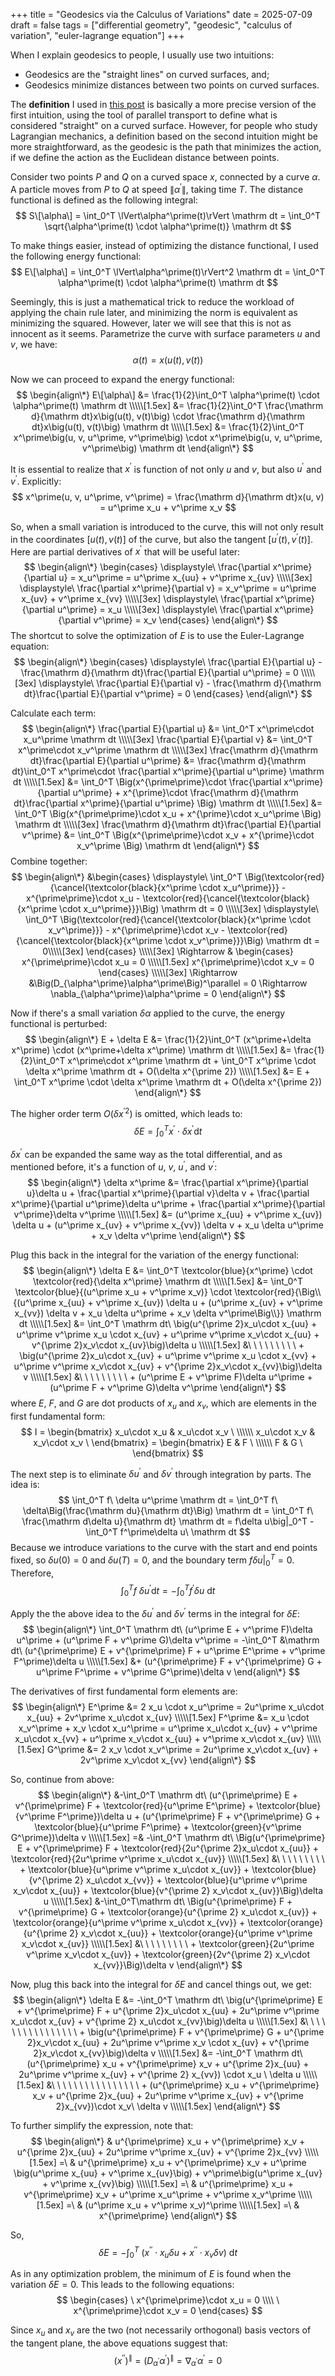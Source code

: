 +++
title = "Geodesics via the Calculus of Variations"
date = 2025-07-09
draft = false
tags = ["differential geometry", "geodesic", "calculus of variation", "euler-lagrange equation"]
+++

When I explain geodesics to people, I usually use two intuitions:
- Geodesics are the "straight lines" on curved surfaces, and;
- Geodesics minimize distances between two points on curved surfaces.

The **definition** I used in [this post](https://yaz62.github.io/posts/prove-meridians-are-geodesics/) is basically a more precise version of the first intuition, using the tool of parallel transport to define what is considered "straight" on a curved surface. However, for people who study Lagrangian mechanics, a definition based on the second intuition might be more straightforward, as the geodesic is the path that minimizes the action, if we define the action as the Euclidean distance between points.

Consider two points $P$ and $Q$ on a curved space $x$, connected by a curve $\alpha$. A particle moves from $P$ to $Q$ at speed $\lVert\alpha^\prime\rVert$, taking time $T$. The distance functional is defined as the following integral:
$$
    S\[\alpha\] = \int_0^T \lVert\alpha^\prime(t)\rVert \mathrm dt = \int_0^T \sqrt{\alpha^\prime(t) \cdot \alpha^\prime(t)} \mathrm dt 
$$

To make things easier, instead of optimizing the distance functional, I used the following energy functional:
$$
    E\[\alpha\] = \int_0^T \lVert\alpha^\prime(t)\rVert^2 \mathrm dt = \int_0^T \alpha^\prime(t) \cdot \alpha^\prime(t) \mathrm dt 
$$

Seemingly, this is just a mathematical trick to reduce the workload of applying the chain rule later, and minimizing the norm is equivalent as minimizing the squared. However, later we will see that this is not as innocent as it seems. Parametrize the curve with surface parameters $u$ and $v$, we have:
$$
    \alpha(t) = x\big(u(t), v(t)\big)
$$

Now we can proceed to expand the energy functional:
$$
\begin{align\*}
    E\[\alpha\] &= \frac{1}{2}\int_0^T \alpha^\prime(t) \cdot \alpha^\prime(t) \mathrm dt \\\\\[1.5ex]
    &= \frac{1}{2}\int_0^T \frac{\mathrm d}{\mathrm dt}x\big(u(t), v(t)\big) \cdot \frac{\mathrm d}{\mathrm dt}x\big(u(t), v(t)\big) \mathrm dt \\\\\[1.5ex]
    &= \frac{1}{2}\int_0^T x^\prime\big(u, v, u^\prime, v^\prime\big) \cdot x^\prime\big(u, v, u^\prime, v^\prime\big) \mathrm dt
\end{align\*}
$$

It is essential to realize that $x^\prime$ is function of not only $u$ and $v$, but also $u^\prime$ and $v^\prime$. Explicitly:
$$
    x^\prime(u, v, u^\prime, v^\prime) = \frac{\mathrm d}{\mathrm dt}x(u, v) = u^\prime x_u + v^\prime x_v
$$

So, when a small variation is introduced to the curve, this will not only result in the coordinates $[u(t), v(t)]$ of the curve, but also the tangent $[u^\prime(t), v^\prime(t)]$. Here are partial derivatives of $x^\prime$ that will be useful later:
$$
\begin{align\*}
\begin{cases}
    \displaystyle\ \frac{\partial x^\prime}{\partial u} = x_u^\prime = u^\prime x_{uu} + v^\prime x_{uv} \\\\\[3ex]
    \displaystyle\ \frac{\partial x^\prime}{\partial v} = x_v^\prime = u^\prime x_{uv} + v^\prime x_{vv} \\\\\[3ex]
    \displaystyle\ \frac{\partial x^\prime}{\partial u^\prime} = x_u \\\\\[3ex]
    \displaystyle\ \frac{\partial x^\prime}{\partial v^\prime} = x_v
\end{cases}
\end{align\*}
$$
The shortcut to solve the optimization of $E$ is to use the Euler-Lagrange equation:
$$
\begin{align\*}
\begin{cases}
  \displaystyle\ \frac{\partial E}{\partial u} - \frac{\mathrm d}{\mathrm dt}\frac{\partial E}{\partial u^\prime} = 0 \\\\\[3ex]
  \displaystyle\ \frac{\partial E}{\partial v} - \frac{\mathrm d}{\mathrm dt}\frac{\partial E}{\partial v^\prime} = 0
\end{cases}
\end{align\*}
$$

Calculate each term:
$$
\begin{align\*}
    \frac{\partial E}{\partial u} &= \int_0^T x^\prime\cdot x_u^\prime \mathrm dt \\\\\[3ex]
    \frac{\partial E}{\partial v} &= \int_0^T x^\prime\cdot x_v^\prime \mathrm dt \\\\\[3ex]
    \frac{\mathrm d}{\mathrm dt}\frac{\partial E}{\partial u^\prime} &= \frac{\mathrm d}{\mathrm dt}\int_0^T x^\prime\cdot \frac{\partial x^\prime}{\partial u^\prime} \mathrm dt \\\\\[1.5ex]
    &= \int_0^T \Big(x^{\prime\prime}\cdot \frac{\partial x^\prime}{\partial u^\prime} + x^{\prime}\cdot \frac{\mathrm d}{\mathrm dt}\frac{\partial x^\prime}{\partial u^\prime} \Big) \mathrm dt \\\\\[1.5ex]
    &= \int_0^T \Big(x^{\prime\prime}\cdot x_u + x^{\prime}\cdot x_u^\prime \Big) \mathrm dt \\\\\[3ex]
    \frac{\mathrm d}{\mathrm dt}\frac{\partial E}{\partial v^\prime} &= \int_0^T \Big(x^{\prime\prime}\cdot x_v + x^{\prime}\cdot x_v^\prime \Big) \mathrm dt
\end{align\*}
$$
Combine together:
$$
\begin{align\*}
&\begin{cases}
  \displaystyle\ \int_0^T \Big(\textcolor{red}{\cancel{\textcolor{black}{x^\prime \cdot x_u^\prime}}} - x^{\prime\prime}\cdot x_u - \textcolor{red}{\cancel{\textcolor{black}{x^\prime \cdot x_u^\prime}}}\Big) \mathrm dt = 0 \\\\\[3ex]
  \displaystyle\ \int_0^T \Big(\textcolor{red}{\cancel{\textcolor{black}{x^\prime \cdot x_v^\prime}}} - x^{\prime\prime}\cdot x_v - \textcolor{red}{\cancel{\textcolor{black}{x^\prime \cdot x_v^\prime}}}\Big) \mathrm dt = 0\\\\\[3ex]
\end{cases} \\\\\[3ex]
\Rightarrow &
\begin{cases}
  x^{\prime\prime}\cdot x_u = 0 \\\\\[1.5ex]
  x^{\prime\prime}\cdot x_v = 0
\end{cases}  \\\\\[3ex]
\Rightarrow &\Big(D_{\alpha^\prime}\alpha^\prime\Big)^\parallel = 0 
\Rightarrow \nabla_{\alpha^\prime}\alpha^\prime = 0
\end{align\*}
$$

Now if there's a small variation $\delta \alpha$ applied to the curve, the energy functional is perturbed:
$$
\begin{align\*}
    E + \delta E &= \frac{1}{2}\int_0^T (x^\prime+\delta x^\prime) \cdot (x^\prime+\delta x^\prime) \mathrm dt \\\\\[1.5ex]
    &= \frac{1}{2}\int_0^T x^\prime\cdot x^\prime \mathrm dt + \int_0^T x^\prime \cdot \delta x^\prime \mathrm dt + O(\delta x^{\prime 2}) \\\\\[1.5ex]
    &= E + \int_0^T x^\prime \cdot \delta x^\prime \mathrm dt + O(\delta x^{\prime 2})
\end{align\*}
$$

The higher order term $O(\delta x^{\prime 2})$ is omitted, which leads to:
$$
    \delta E = \int_0^T x^\prime \cdot \delta x^\prime \mathrm dt
$$

$\delta x^\prime$ can be expanded the same way as the total differential, and as mentioned before, it's a function of $u$, $v$, $u^\prime$, and $v^\prime$:
$$
\begin{align\*}
    \delta x^\prime &= \frac{\partial x^\prime}{\partial u}\delta u + \frac{\partial x^\prime}{\partial v}\delta v + \frac{\partial x^\prime}{\partial u^\prime}\delta u^\prime + \frac{\partial x^\prime}{\partial v^\prime}\delta v^\prime \\\\\[1.5ex]
    &= (u^\prime x_{uu} + v^\prime x_{uv}) \delta u + (u^\prime x_{uv} + v^\prime x_{vv}) \delta v + x_u \delta u^\prime + x_v \delta v^\prime
\end{align\*}
$$

Plug this back in the integral for the variation of the energy functional:
$$
\begin{align\*}
    \delta E &= \int_0^T \textcolor{blue}{x^\prime} \cdot \textcolor{red}{\delta x^\prime} \mathrm dt \\\\\[1.5ex]
    &= \int_0^T \textcolor{blue}{(u^\prime x_u + v^\prime x_v)} \cdot \textcolor{red}{\Big\\{(u^\prime x_{uu} + v^\prime x_{uv}) \delta u + (u^\prime x_{uv} + v^\prime x_{vv}) \delta v + x_u \delta u^\prime + x_v \delta v^\prime\Big\\}} \mathrm dt \\\\\[1.5ex]
    &= \int_0^T \mathrm dt\ \big(u^{\prime 2}x_u\cdot x_{uu} + u^\prime v^\prime x_u \cdot x_{uv} + u^\prime v^\prime x_v\cdot x_{uu} + v^{\prime 2}x_v\cdot x_{uv}\big)\delta u  \\\\\[1.5ex]
    &\ \ \ \ \ \ \ \ \ + \big(u^{\prime 2}x_u\cdot x_{uv} + u^\prime v^\prime x_u \cdot x_{vv} + u^\prime v^\prime x_v\cdot x_{uv} + v^{\prime 2}x_v\cdot x_{vv}\big)\delta v  \\\\\[1.5ex]
    &\ \ \ \ \ \ \ \ \ + (u^\prime E + v^\prime F)\delta u^\prime + (u^\prime F + v^\prime G)\delta v^\prime
\end{align\*}
$$
where $E$, $F$, and $G$ are dot products of $x_u$ and $x_v$, which are elements in the first fundamental form:
$$
    I = \begin{bmatrix}
        x_u\cdot x_u & x_u\cdot x_v \ \\\\\\
        x_u\cdot x_v & x_v\cdot x_v \ 
    \end{bmatrix}
    = \begin{bmatrix}
        E & F \ \\\\\\
        F & G \ 
    \end{bmatrix}
$$

The next step is to eliminate $\delta u^\prime$ and $\delta v^\prime$ through integration by parts. The idea is:
$$
    \int_0^T f\ \delta u^\prime \mathrm dt = \int_0^T f\ \delta\Big(\frac{\mathrm du}{\mathrm dt}\Big) \mathrm dt = \int_0^T f\ \frac{\mathrm d\delta u}{\mathrm dt} \mathrm dt = f\delta u\big|_0^T - \int_0^T f^\prime\delta u\ \mathrm dt
$$
Because we introduce variations to the curve with the start and end points fixed, so $\delta u(0)=0$ and $\delta u(T)=0$, and the boundary term $f\delta u\big|_0^T=0$. Therefore,
$$
    \int_0^T f\ \delta u^\prime \mathrm dt = - \int_0^T f^\prime\delta u\ \mathrm dt
$$

Apply the the above idea to the $\delta u^\prime$ and $\delta v^\prime$ terms in the integral for $\delta E$:
$$
\begin{align\*}
    \int_0^T \mathrm dt\ (u^\prime E + v^\prime F)\delta u^\prime + (u^\prime F + v^\prime G)\delta v^\prime = -\int_0^T &\mathrm dt\ (u^{\prime\prime} E + v^{\prime\prime} F + u^\prime E^\prime + v^\prime F^\prime)\delta u  \\\\\[1.5ex]
    &+ (u^{\prime\prime} F + v^{\prime\prime} G + u^\prime F^\prime + v^\prime G^\prime)\delta v
\end{align\*}
$$

The derivatives of first fundamental form elements are:
$$
\begin{align\*}
    E^\prime &= 2 x_u \cdot x_u^\prime = 2u^\prime x_u\cdot x_{uu} + 2v^\prime x_u\cdot x_{uv}  \\\\\[1.5ex]
    F^\prime &= x_u \cdot x_v^\prime + x_v \cdot x_u^\prime = u^\prime x_u\cdot x_{uv} + v^\prime x_u\cdot x_{vv} + u^\prime x_v\cdot x_{uu} + v^\prime x_v\cdot x_{uv}  \\\\\[1.5ex]
    G^\prime &= 2 x_v \cdot x_v^\prime = 2u^\prime x_v\cdot x_{uv} + 2v^\prime x_v\cdot x_{vv}
\end{align\*}
$$

So, continue from above:
$$
\begin{align\*}
    &-\int_0^T \mathrm dt\ (u^{\prime\prime} E + v^{\prime\prime} F + \textcolor{red}{u^\prime E^\prime} + \textcolor{blue}{v^\prime F^\prime})\delta u + (u^{\prime\prime} F + v^{\prime\prime} G + \textcolor{blue}{u^\prime F^\prime} + \textcolor{green}{v^\prime G^\prime})\delta v  \\\\\[1.5ex]
    =& -\int_0^T \mathrm dt\ \Big(u^{\prime\prime} E + v^{\prime\prime} F + \textcolor{red}{2u^{\prime 2}x_u\cdot x_{uu}} + \textcolor{red}{2u^\prime v^\prime x_u\cdot x_{uv}}   \\\\\[1.5ex]
    &\ \ \ \ \ \ \ \ \ + \textcolor{blue}{u^\prime v^\prime x_u\cdot x_{uv}} + \textcolor{blue}{v^{\prime 2} x_u\cdot x_{vv}} + \textcolor{blue}{u^\prime v^\prime x_v\cdot x_{uu}} + \textcolor{blue}{v^{\prime 2} x_v\cdot x_{uv}}\Big)\delta u   \\\\\[1.5ex]
    &-\int_0^T\mathrm dt\  \Big(u^{\prime\prime} F + v^{\prime\prime} G + \textcolor{orange}{u^{\prime 2} x_u\cdot x_{uv}} + \textcolor{orange}{u^\prime v^\prime x_u\cdot x_{vv}} + \textcolor{orange}{u^{\prime 2} x_v\cdot x_{uu}} + \textcolor{orange}{u^\prime v^\prime x_v\cdot x_{uv}}    \\\\\[1.5ex]
    &\ \ \ \ \ \ \ \ \ + \textcolor{green}{2u^\prime v^\prime x_v\cdot x_{uv}} + \textcolor{green}{2v^{\prime 2} x_v\cdot x_{vv}}\Big)\delta v
\end{align\*}
$$

Now, plug this back into the integral for $\delta E$ and cancel things out, we get:
$$
\begin{align\*}
    \delta E &= -\int_0^T \mathrm dt\ \big(u^{\prime\prime} E + v^{\prime\prime} F + u^{\prime 2}x_u\cdot x_{uu} + 2u^\prime v^\prime x_u\cdot x_{uv} + v^{\prime 2} x_u\cdot x_{vv}\big)\delta u  \\\\\[1.5ex]
    &\ \ \ \ \ \ \ \ \ \ \ \ \ \ \ \ + \big(u^{\prime\prime} F + v^{\prime\prime} G + u^{\prime 2}x_v\cdot x_{uu} + 2u^\prime v^\prime x_v \cdot x_{uv} + v^{\prime 2}x_v\cdot x_{vv}\big)\delta v  \\\\\[1.5ex]
    &= -\int_0^T \mathrm dt\ (u^{\prime\prime} x_u + v^{\prime\prime} x_v + u^{\prime 2}x_{uu} + 2u^\prime v^\prime x_{uv} + v^{\prime 2} x_{vv}) \cdot x_u \ \delta u  \\\\\[1.5ex]
    &\ \ \ \ \ \ \ \ \ \ \ \ \ \ \ \ + (u^{\prime\prime} x_u + v^{\prime\prime} x_v + u^{\prime 2}x_{uu} + 2u^\prime v^\prime x_{uv} + v^{\prime 2}x_{vv})\cdot x_v\ \delta v  \\\\\[1.5ex]
\end{align\*}
$$

To further simplify the expression, note that:
$$
\begin{align\*}
    & u^{\prime\prime} x_u + v^{\prime\prime} x_v + u^{\prime 2}x_{uu} + 2u^\prime v^\prime x_{uv} + v^{\prime 2}x_{vv}  \\\\\[1.5ex]
    =\ & u^{\prime\prime} x_u + v^{\prime\prime} x_v + u^\prime \big(u^\prime x_{uu} + v^\prime x_{uv}\big) + v^\prime\big(u^\prime x_{uv} + v^\prime x_{vv}\big)  \\\\\[1.5ex]
    =\ & u^{\prime\prime} x_u + v^{\prime\prime} x_v + u^\prime x_u^\prime + v^\prime x_v^\prime \\\\\[1.5ex]
    =\ & (u^\prime x_u + v^\prime x_v)^\prime \\\\\[1.5ex]
    =\ & x^{\prime\prime}
\end{align\*}
$$

So,
$$
    \delta E = -\int_0^T\ (x^{\prime\prime}\cdot x_u\delta u +  x^{\prime\prime}\cdot x_v\delta v)\ \mathrm dt
$$

As in any optimization problem, the minimum of $E$ is found when the variation $\delta E=0$. This leads to the following equations:
$$
\begin{cases}
  \ x^{\prime\prime}\cdot x_u = 0 \\\\
  \ x^{\prime\prime}\cdot x_v = 0
\end{cases}
$$

Since $x_u$ and $x_v$ are the two (not necessarily orthogonal) basis vectors of the tangent plane, the above equations suggest that:
$$
    \big(x^{\prime\prime}\big)^\parallel = \big(D_{\alpha^\prime}\alpha^\prime\big)^\parallel = \nabla_{\alpha^\prime}\alpha^\prime=0
$$
